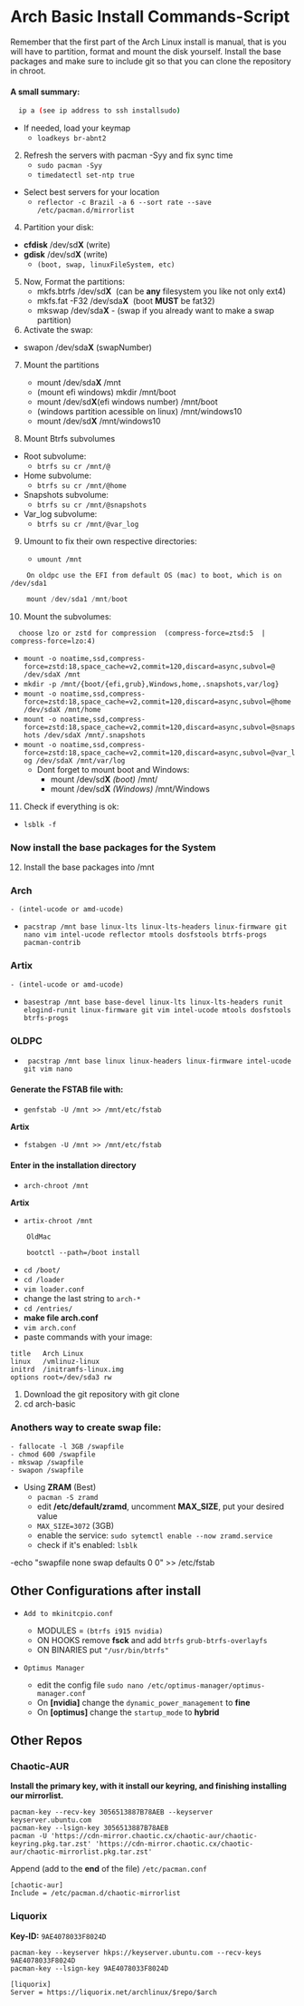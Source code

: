 # Arch Basic Install Commands-Script

Remember that the first part of the Arch Linux install is manual, that is you will have to partition, format and mount the disk yourself. Install the base packages and make sure to include git so that you can clone the repository in chroot.

#### A small summary:

```sh
  ip a (see ip address to ssh installsudo)
```

- If needed, load your keymap
    - `loadkeys br-abnt2`

2.  Refresh the servers with pacman -Syy and fix sync time
    - `sudo pacman -Syy`
    - `timedatectl set-ntp true`

- Select best servers for your location
    - `reflector -c Brazil -a 6 --sort rate --save /etc/pacman.d/mirrorlist`

4.  Partition your disk:

- **cfdisk** /dev/sd**X** (write)
- **gdisk** /dev/sd**X** (write)
    - `(boot, swap, linuxFileSystem, etc)`

5.  Now, Format the partitions:
    - mkfs.btrfs /dev/sd**X**  (can be **any** filesystem you like not only ext4)
    - mkfs.fat -F32 /dev/sda**X**  (boot **MUST** be fat32)
    - mkswap /dev/sda**X** - (swap if you already want to make a swap partition)
6.  Activate the swap:
    
- swapon /dev/sda**X** (swapNumber)

7.  Mount the partitions

	- 	mount /dev/sda**X**   /mnt
	- 	(mount efi windows) mkdir /mnt/boot
	- 	mount /dev/sd**X**(efi windows number) /mnt/boot
	- 	(windows partition acessible on linux) /mnt/windows10
	-	 mount /dev/sd**X** /mnt/windows10

8.  Mount Btrfs subvolumes

- Root subvolume:
    - `btrfs su cr /mnt/@`
- Home subvolume:
    - `btrfs su cr /mnt/@home`
- Snapshots subvolume:
    - `btrfs su cr /mnt/@snapshots`
- Var_log subvolume:
    - `btrfs su cr /mnt/@var_log`

9.  Umount to fix their own respective directories:

	- `umount /mnt`

```Remember
    On oldpc use the EFI from default OS (mac) to boot, which is on /dev/sda1 
```
```ex
    mount /dev/sda1 /mnt/boot
```

10. Mount the subvolumes:

```compress
  choose lzo or zstd for compression  (compress-force=ztsd:5  | compress-force=lzo:4)
```

- `mount -o noatime,ssd,compress-force=zstd:18,space_cache=v2,commit=120,discard=async,subvol=@ /dev/sdaX /mnt`
- `mkdir -p /mnt/{boot/{efi,grub},Windows,home,.snapshots,var/log}`
- `mount -o noatime,ssd,compress-force=zstd:18,space_cache=v2,commit=120,discard=async,subvol=@home /dev/sdaX /mnt/home`
- `mount -o noatime,ssd,compress-force=zstd:18,space_cache=v2,commit=120,discard=async,subvol=@snapshots /dev/sdaX /mnt/.snapshots`
- `mount -o noatime,ssd,compress-force=zstd:18,space_cache=v2,commit=120,discard=async,subvol=@var_log /dev/sdaX /mnt/var/log`
    - Dont forget to mount boot and Windows:
        - mount /dev/sd**X** *(boot)* /mnt/
        - mount /dev/sd**X** *(Windows)* /mnt/Windows
    

11. Check if everything is ok:

- `lsblk -f`

### Now install the base packages for the System

12. Install the base packages into /mnt 
### **Arch**

	- (intel-ucode or amd-ucode)
- `pacstrap /mnt base linux-lts linux-lts-headers linux-firmware git nano vim intel-ucode reflector mtools dosfstools btrfs-progs pacman-contrib`

### **Artix**

	- (intel-ucode or amd-ucode)
- `basestrap /mnt base base-devel linux-lts linux-lts-headers runit elogind-runit linux-firmware git vim intel-ucode mtools dosfstools btrfs-progs`
### **OLDPC**

- ` pacstrap /mnt base linux linux-headers linux-firmware intel-ucode git vim nano`

#### Generate the FSTAB file with:

- `genfstab -U /mnt >> /mnt/etc/fstab`

**Artix**

- `fstabgen -U /mnt >> /mnt/etc/fstab` 

#### Enter in the installation directory

- `arch-chroot /mnt`

**Artix**

- `artix-chroot /mnt`


```OldPC
    OldMac

    bootctl --path=/boot install
```

- `cd /boot/`
- `cd /loader`
- `vim loader.conf`
- change the last string to `arch-*`
- `cd /entries/`
- **make file arch.conf**
- `vim arch.conf`
- paste commands with your image:

```entries
title   Arch Linux
linux   /vmlinuz-linux
initrd  /initramfs-linux.img
options root=/dev/sda3 rw
```

1.  Download the git repository with git clone
2.  cd arch-basic
### Anothers way to create swap file:
    - fallocate -l 3GB /swapfile
    - chmod 600 /swapfile
    - mkswap /swapfile
    - swapon /swapfile

 - Using **ZRAM** (Best)
   - `pacman -S zramd`
   - edit **/etc/default/zramd**, uncomment **MAX_SIZE**, put your desired value
   - `MAX_SIZE=3072` (3GB)
   - enable the service: `sudo sytemctl enable --now zramd.service`
   - check if it's enabled: `lsblk`

-echo "swapfile none swap defaults 0 0" >> /etc/fstab

## Other Configurations after install

 - `Add to mkinitcpio.conf`
   - MODULES = `(btrfs i915 nvidia)`
   - ON HOOKS remove **fsck** and add `btrfs` `grub-btrfs-overlayfs`
   - ON BINARIES put `"/usr/bin/btrfs"`

 - `Optimus Manager`
   - edit the config file `sudo nano /etc/optimus-manager/optimus-manager.conf`
   - On **[nvidia]** change the `dynamic_power_management` to **fine**
   - On **[optimus]** change the `startup_mode` to **hybrid**

## Other Repos

### Chaotic-AUR

**Install the primary key, with it install our keyring, and finishing installing our mirrorlist.**

`pacman-key --recv-key 3056513887B78AEB --keyserver keyserver.ubuntu.com`\
`pacman-key --lsign-key 3056513887B78AEB`\
`pacman -U 'https://cdn-mirror.chaotic.cx/chaotic-aur/chaotic-keyring.pkg.tar.zst' 'https://cdn-mirror.chaotic.cx/chaotic-aur/chaotic-mirrorlist.pkg.tar.zst'`

Append (add to the **end** of the file) `/etc/pacman.conf`

`[chaotic-aur]`\
`Include = /etc/pacman.d/chaotic-mirrorlist`

### Liquorix

**Key-ID:** `9AE4078033F8024D`

`pacman-key --keyserver hkps://keyserver.ubuntu.com --recv-keys 9AE4078033F8024D` \
`pacman-key --lsign-key 9AE4078033F8024D`

`[liquorix]`\
`Server = https://liquorix.net/archlinux/$repo/$arch`

